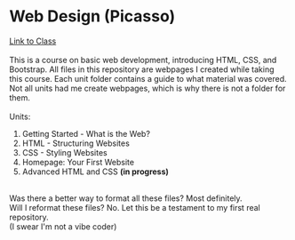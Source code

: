 # Web Design (Picasso)
[Link to Class](https://codehs.com/course/web_design_picasso/overview)  
&nbsp;  
This is a course on basic web development, introducing HTML, CSS, and Bootstrap. All files in this repository are webpages I created while taking this course.
Each unit folder contains a guide to what material was covered. Not all units had me create webpages, which is why there is not a folder for them.  
&nbsp;  
Units:
1. Getting Started - What is the Web?
2. HTML - Structuring Websites
3. CSS - Styling Websites
4. Homepage: Your First Website
5. Advanced HTML and CSS **(in progress)**  
&nbsp;

Was there a better way to format all these files? Most definitely.  
Will I reformat these files? No. Let this be a testament to my first real repository.  
(I swear I'm not a vibe coder)
